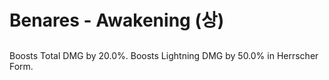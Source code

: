 # Benares - Awakening (상)

##

Boosts Total DMG by 20.0%. Boosts Lightning DMG by 50.0% in Herrscher Form.
